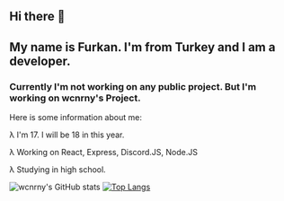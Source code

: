 ## Hi there 👋

## My name is Furkan. I'm from Turkey and I am a developer. 

### Currently I'm not working on any public project. But I'm working on wcnrny's Project. 

Here is some information about me:

λ I'm 17. I will be 18 in this year.

λ Working on React, Express, Discord.JS, Node.JS

λ Studying in high school. 


![wcnrny's GitHub stats](https://github-readme-stats.vercel.app/api?username=wcnrny&theme=monokai&show_icons=true&hide=contribs,prs)
[![Top Langs](https://github-readme-stats.vercel.app/api/top-langs/?username=wcnrny&theme=monokai&show_icons=true)](https://github.com/anuraghazra/github-readme-stats)

